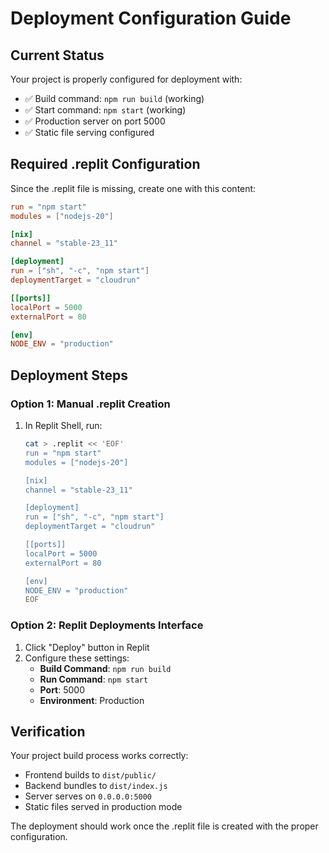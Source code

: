 # Deployment Configuration Guide

## Current Status
Your project is properly configured for deployment with:
- ✅ Build command: `npm run build` (working)
- ✅ Start command: `npm start` (working)
- ✅ Production server on port 5000
- ✅ Static file serving configured

## Required .replit Configuration

Since the .replit file is missing, create one with this content:

```toml
run = "npm start"
modules = ["nodejs-20"]

[nix]
channel = "stable-23_11"

[deployment]
run = ["sh", "-c", "npm start"]
deploymentTarget = "cloudrun"

[[ports]]
localPort = 5000
externalPort = 80

[env]
NODE_ENV = "production"
```

## Deployment Steps

### Option 1: Manual .replit Creation
1. In Replit Shell, run:
   ```bash
   cat > .replit << 'EOF'
   run = "npm start"
   modules = ["nodejs-20"]
   
   [nix]
   channel = "stable-23_11"
   
   [deployment]
   run = ["sh", "-c", "npm start"]
   deploymentTarget = "cloudrun"
   
   [[ports]]
   localPort = 5000
   externalPort = 80
   
   [env]
   NODE_ENV = "production"
   EOF
   ```

### Option 2: Replit Deployments Interface
1. Click "Deploy" button in Replit
2. Configure these settings:
   - **Build Command**: `npm run build`
   - **Run Command**: `npm start`
   - **Port**: 5000
   - **Environment**: Production

## Verification

Your project build process works correctly:
- Frontend builds to `dist/public/`
- Backend bundles to `dist/index.js`
- Server serves on `0.0.0.0:5000`
- Static files served in production mode

The deployment should work once the .replit file is created with the proper configuration.
